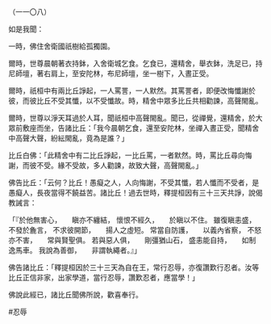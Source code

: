 （一一〇八）

如是我聞：

一時，佛住舍衛國祇樹給孤獨園。

爾時，世尊晨朝著衣持鉢，入舍衛城乞食。乞食已，還精舍，舉衣鉢，洗足已，持尼師壇，著右肩上，至安陀林，布尼師壇，坐一樹下，入晝正受。

爾時，祇桓中有兩比丘諍起，一人罵詈，一人默然。其罵詈者，即便改悔懺謝於彼，而彼比丘不受其懺，以不受懺故。時，精舍中眾多比丘共相勸諫，高聲閙亂。

爾時，世尊以淨天耳過於人耳，聞祇桓中高聲閙亂。聞已，從禪覺，還精舍，於大眾前敷座而坐，告諸比丘：「我今晨朝乞食，還至安陀林，坐禪入晝正受，聞精舍中高聲大聲，紛紜閙亂，竟為是誰？」

比丘白佛：「此精舍中有二比丘諍起，一比丘罵，一者默然。時，罵比丘尋向悔謝，而彼不受。緣不受故，多人勸諫，故致大聲，高聲閙亂。」

佛告比丘：「云何？比丘！愚癡之人，人向悔謝，不受其懺，若人懺而不受者，是愚癡人，長夜當得不饒益苦。諸比丘！過去世時，釋提桓因有三十三天共諍，說偈教誡言：

「『於他無害心，　　瞋亦不纏結，
懷恨不經久，　　於瞋以不住。
雖復瞋恚盛，　　不發於麁言，
不求彼開節，　　揚人之虛短。
常當自防護，　　以義內省察，
不怒亦不害，　　常與賢聖俱。
若與惡人俱，　　剛彊猶山石，
盛恚能自持，　　如制逸馬車。
我說為善御，　　非謂執繩者。』」

佛告諸比丘：「釋提桓因於三十三天為自在王，常行忍辱，亦復讚歎行忍者。汝等比丘正信非家，出家學道，當行忍辱，讚歎忍者，應當學！」

佛說此經已，諸比丘聞佛所說，歡喜奉行。







#忍辱
